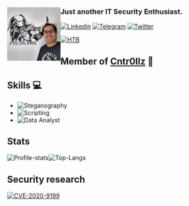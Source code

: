 ### Just another IT Security Enthusiast.  <img align="left" alt="Me" src="https://raw.githubusercontent.com/MatiaCornejo/matiacornejo.github.io/master/assets/img/sample/avatar.jpg" width="125"/>
[![Linkedin](https://img.shields.io/badge/-Matia%20Cornejo-0072b1?style=flat&logo=Linkedin&logoColor=white)](https://www.linkedin.com/in/matia-cornejo)
[![Telegram](https://img.shields.io/badge/-@Mataya_CL-0088CC?style=flat&logo=Telegram&logoColor=white)](https://t.me/Mataya_CL)
[![Twitter](https://img.shields.io/badge/-@Mataya_CL-00acee?style=flat&logo=Twitter&logoColor=white)](https://twitter.com/intent/follow?screen_name=Mataya_CL)

[![HTB](http://www.hackthebox.eu/badge/image/39495)](https://www.hackthebox.eu/profile/39495)
## Member of [Cntr0llz](https://www.cntr0llz.com) :fox_face:

## Skills :computer:
* ![Steganography](https://img.shields.io/badge/-Steganography-blue)
* ![Scripting](https://img.shields.io/badge/-Scripting-green)
* ![Data Analyst](https://img.shields.io/badge/-Data%20Analyst-orange)
## Stats 
![Profile-stats](https://github-readme-stats.vercel.app/api?username=matiacornejo&show_icons=true&theme=merko)![Top-Langs](https://github-readme-stats.vercel.app/api/top-langs/?username=matiacornejo&layout=compact&theme=merko)
## Security research
[![CVE-2020-9199](https://img.shields.io/badge/CVE-2020--9199-red)](https://matiacornejo.github.io/posts/CVE-2020-9199/)
